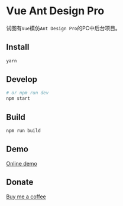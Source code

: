 # Vue Ant Design Pro
试图有`Vue`模仿`Ant Design Pro`的PC中后台项目。

## Install
```bash
yarn
```

## Develop
```bash
# or npm run dev
npm start
```

## Build
```bash
npm run build
```

## Demo
[Online demo](https://pro.vue.erguotou.me)

## Donate
[Buy me a coffee](https://github.com/erguotou520/donate)
